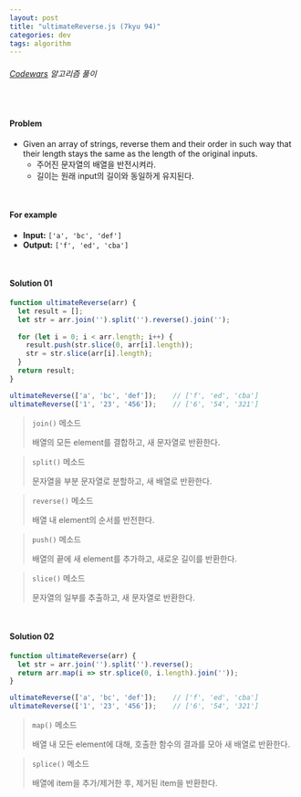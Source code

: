 ```yaml
---
layout: post
title: "ultimateReverse.js (7kyu 94)"
categories: dev
tags: algorithm
---
```


###### [Codewars](https://www.codewars.com) 알고리즘 풀이

<br>

#### Problem

- Given an array of strings, reverse them and their order in such way that their length stays the same as the length of the original inputs.
  - 주어진 문자열의 배열을 반전시켜라.
  - 길이는 원래 input의 길이와 동일하게 유지된다.

<br>

#### For example

- **Input:** `['a', 'bc', 'def']`
- **Output:** `['f', 'ed', 'cba']`

<br>

#### Solution 01

```js
function ultimateReverse(arr) {
  let result = [];
  let str = arr.join('').split('').reverse().join('');
  
  for (let i = 0; i < arr.length; i++) {
    result.push(str.slice(0, arr[i].length));
    str = str.slice(arr[i].length);
  }
  return result;
}

ultimateReverse(['a', 'bc', 'def']);	// ['f', 'ed', 'cba']
ultimateReverse(['1', '23', '456']);	// ['6', '54', '321']
```

> `join()` 메소드
>
> 배열의 모든 element를 결합하고, 새 문자열로 반환한다.

> `split()` 메소드
>
> 문자열을 부분 문자열로 분할하고, 새 배열로 반환한다.

> `reverse()` 메소드
>
> 배열 내 element의 순서를 반전한다.

> `push()` 메소드
>
> 배열의 끝에 새 element를 추가하고, 새로운 길이를 반환한다.

> `slice()` 메소드
>
> 문자열의 일부를 추출하고, 새 문자열로 반환한다.

<br>

#### Solution 02

```js
function ultimateReverse(arr) {
  let str = arr.join('').split('').reverse();
  return arr.map(i => str.splice(0, i.length).join(''));
}

ultimateReverse(['a', 'bc', 'def']);	// ['f', 'ed', 'cba']
ultimateReverse(['1', '23', '456']);	// ['6', '54', '321']
```

> `map()` 메소드
>
> 배열 내 모든 element에 대해, 호출한 함수의 결과를 모아 새 배열로 반환한다.

> `splice()` 메소드
>
> 배열에 item을 추가/제거한 후, 제거된 item을 반환한다.

<br>